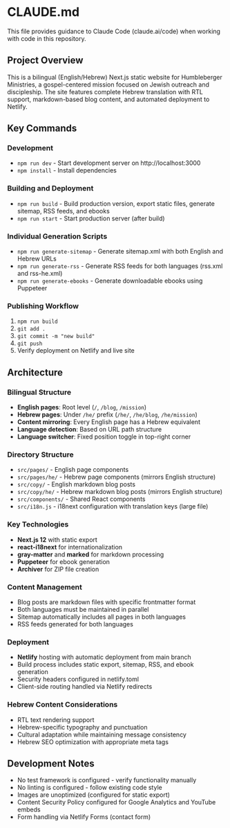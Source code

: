 # CLAUDE.md

This file provides guidance to Claude Code (claude.ai/code) when working with code in this repository.

## Project Overview

This is a bilingual (English/Hebrew) Next.js static website for Humbleberger Ministries, a gospel-centered mission focused on Jewish outreach and discipleship. The site features complete Hebrew translation with RTL support, markdown-based blog content, and automated deployment to Netlify.

## Key Commands

### Development
- `npm run dev` - Start development server on http://localhost:3000
- `npm install` - Install dependencies

### Building and Deployment
- `npm run build` - Build production version, export static files, generate sitemap, RSS feeds, and ebooks
- `npm run start` - Start production server (after build)

### Individual Generation Scripts
- `npm run generate-sitemap` - Generate sitemap.xml with both English and Hebrew URLs
- `npm run generate-rss` - Generate RSS feeds for both languages (rss.xml and rss-he.xml)
- `npm run generate-ebooks` - Generate downloadable ebooks using Puppeteer

### Publishing Workflow
1. `npm run build`
2. `git add .`
3. `git commit -m "new build"`
4. `git push`
5. Verify deployment on Netlify and live site

## Architecture

### Bilingual Structure
- **English pages**: Root level (`/`, `/blog`, `/mission`)
- **Hebrew pages**: Under `/he/` prefix (`/he/`, `/he/blog`, `/he/mission`)
- **Content mirroring**: Every English page has a Hebrew equivalent
- **Language detection**: Based on URL path structure
- **Language switcher**: Fixed position toggle in top-right corner

### Directory Structure
- `src/pages/` - English page components
- `src/pages/he/` - Hebrew page components (mirrors English structure)
- `src/copy/` - English markdown blog posts
- `src/copy/he/` - Hebrew markdown blog posts (mirrors English structure)
- `src/components/` - Shared React components
- `src/i18n.js` - i18next configuration with translation keys (large file)

### Key Technologies
- **Next.js 12** with static export
- **react-i18next** for internationalization
- **gray-matter** and **marked** for markdown processing
- **Puppeteer** for ebook generation
- **Archiver** for ZIP file creation

### Content Management
- Blog posts are markdown files with specific frontmatter format
- Both languages must be maintained in parallel
- Sitemap automatically includes all pages in both languages
- RSS feeds generated for both languages

### Deployment
- **Netlify** hosting with automatic deployment from main branch
- Build process includes static export, sitemap, RSS, and ebook generation
- Security headers configured in netlify.toml
- Client-side routing handled via Netlify redirects

### Hebrew Content Considerations
- RTL text rendering support
- Hebrew-specific typography and punctuation
- Cultural adaptation while maintaining message consistency
- Hebrew SEO optimization with appropriate meta tags

## Development Notes

- No test framework is configured - verify functionality manually
- No linting is configured - follow existing code style
- Images are unoptimized (configured for static export)
- Content Security Policy configured for Google Analytics and YouTube embeds
- Form handling via Netlify Forms (contact form)